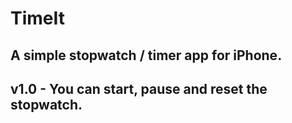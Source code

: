 # TimeIt
A simple stopwatch / timer app for iPhone.
-----
v1.0 - You can start, pause and reset the stopwatch.
-----
